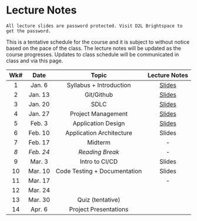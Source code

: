 # Lecture Notes

```{warning}
All lecture slides are password protected. Visit D2L Brightspace to get the password.
```
This is a tentative schedule for the course and it is subject to without notice based on the pace of the class. The lecture notes will be updated as the course progresses. Updates to class schedule will be communicated in class and via this page.


| **Wk#** | **Date** | **Topic** | **Lecture Notes** |
|:---:|:---:|:---:|:---:|
| 1 | Jan. 6 | Syllabus + Introduction | [Slides](https://jstrieb.github.io/link-lock/#eyJ2IjoiMC4wLjEiLCJlIjoid3plN3NRaHVWU3d3b3hia2lVaFZKSE13bitMVm1EZk1oaWZjNGZtZERDMDQ0RmRRekN3S29Bc2czMjNTam16ZjJ3SjBmL2NaRjVUWjg2eTFHTStTU3lzYkhlYjJ5U3BSRXArZGlOSnBRQlZ2ZGsvNDVRYS9yYSt3ait2NENjdFZ0ekJ0SFYvVDIyeFRJOXVQTkF6K1h5UldZYzA9IiwicyI6IkZjMWhnRTdZNkZFWitsaGJBZ20yeGc9PSIsImkiOiJsT2E5Z2RnamhQbjI0cFpFIn0=) |
| 2 | Jan. 13 | Git/Github | [Slides](https://jstrieb.github.io/link-lock/#eyJ2IjoiMC4wLjEiLCJlIjoiRzJBVWN3Rnk5VTVqTWNsODNwZVRWSHlmNWJFR1pzbkpTRFdWcXdOa3JOSkJDTE9MTkdMbURqdDBrN1RFNGtDczZqK2JXWVB4Sjk4NlRIOWU2alg1QVlRQTJHS2tVbU01NHRkUkE0TzNOMjVxb3dOcUsvV2h6M0VLZEFPSm5YRHl3aCtGb0U4NGpwRGdyak9RS1NKYTdlT21NdGc9IiwicyI6InBwNzJTVmdSbGZXM1BWeWUrYi85U0E9PSIsImkiOiJNQjVmSkVuV3dncmhFRmxKIn0=) |
| 3 | Jan. 20 | SDLC | [Slides](https://jstrieb.github.io/link-lock/#eyJ2IjoiMC4wLjEiLCJlIjoiRWxJdVFiWEtYRk9wTi80Rld1a3dQeUJJL01YM3ZaWU5kdWVhSDZ1dGVGbzQxN05MNzBMZitEL0pSRkVmZnIwQ0F0WG5YbHN0WXdDaGFqVDRDK2NPS2ZOQUhGTURRblFzQ29zM29ZcWUydDBReVA1alNEU29YMUVzK1hKM2cvSVMvTGx3djZxQ2hpQ3RjWmN1dTRZeHU1bVAwdXM9IiwicyI6IlkxcnJEN1dOcHVjdUhDYUNGNE5VYWc9PSIsImkiOiJuaXo1TnhLc1hzREYrRytSIn0=) |
| 4 | Jan. 27 | Project Management | [Slides](https://jstrieb.github.io/link-lock/#eyJ2IjoiMC4wLjEiLCJlIjoiSWltN0ZNcnFqbWVGWVFnN2E4RlVuQXRtdW0xbDk3bUpQZFNqakdlWTQ4bjNab2VGRzFwY25LOU84ODA4SjVsVWpCYUY2OERiZVQrZ2FQazFxaVhWam5sNGxYZERWUHBUWitzQ0RwYk9FSmpML0xUTndjNkJ6NHR3NkNyYXB1VHdpeVBDMW5PcGFJandYa0hNaVhCMUFiZmFncm89IiwicyI6ImhjS0RQSFpzdTBwWmM3MjU3dlRTMFE9PSIsImkiOiJiSElMRW1FWldrNFAwSFRFIn0=) |
| 5 | Feb. 3 | Application Design | [Slides](https://jstrieb.github.io/link-lock/#eyJ2IjoiMC4wLjEiLCJlIjoiTDFzSmphdGwwQVEzTWptYXJQM0M5QzBuZHAyUGdYbklXYmRJSWVqZmwzNGx5TGRpeFhpZCsxaG5pM0ZkdWE2allLSk9mSGJTVzhaRGwyN1ZRcFgvdnczSXNGQlFnaVhNeXpQZlZDYVdXM005RWpaUTlTQTRQVmJSVkg1WldhWXQ4QVMzdmJMZmFxZC9IR3FPeVZ5ZE1yZDN3dHM9IiwicyI6Ijh5Mkw4MUFoV2hFa1dpZkNFb1k0R3c9PSIsImkiOiJPVVNuSTNXZTd3YW9LTk9RIn0=) |
| 6 | Feb. 10 | Application Architecture | Slides |
| 7 | Feb. 17 | Midterm | - |
| _8_ | _Feb. 24_ | _Reading Break_ | - |
| 9 | Mar. 3 | Intro to CI/CD | Slides |
| 10 | Mar. 10 | Code Testing + Documentation | Slides |
| 11 | Mar. 17 |  | - |
| 12 | Mar. 24 |  |  |
| 13 | Mar. 30 | Quiz (tentative)  |  |
| 14 | Apr. 6 | Project Presentations |  |